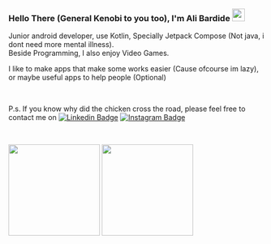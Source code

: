 ### Hello There (General Kenobi to you too), I'm Ali Bardide <img src="https://media.giphy.com/media/hvRJCLFzcasrR4ia7z/giphy.gif" width="25px">

Junior android developer, use Kotlin, Specially Jetpack Compose (Not java, i dont need more mental illness).</br>
Beside Programming, I also enjoy Video Games.

I like to make apps that make some works easier (Cause ofcourse im lazy),</br>
or maybe useful apps to help people (Optional)

</br>

P.s. If you know why did the chicken cross the road, please feel free to contact me on 
[![Linkedin Badge](https://img.shields.io/badge/-LinkedIn-0e76a8?style=flat-square&logo=Linkedin&logoColor=white)](https://linkedin.com/in/alibardie5124)
[![Instagram Badge](https://img.shields.io/badge/-Instagram-e4405f?style=flat-square&logo=Instagram&logoColor=white)](https://instagram.com/alibardide.5124/)

</br>

<p>
  <img height="180em" src="https://github-readme-stats.vercel.app/api?username=alibardide5124&show_icons=true&hide_border=true&&count_private=true&include_all_commits=true&theme=radical" />
  <img height="180em" src="https://github-readme-stats.vercel.app/api/top-langs/?username=alibardide5124&exclude_repo=KNN-Image-Classification&show_icons=true&hide_border=true&layout=compact&langs_count=8&theme=radical"/>
</p>
